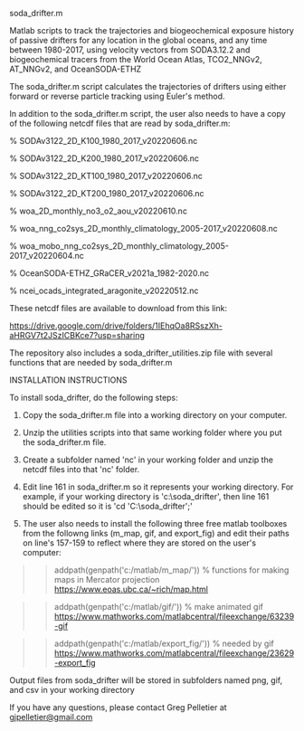 soda_drifter.m

Matlab scripts to track the trajectories and biogeochemical exposure history of passive drifters for any location in the global oceans, and any time between 1980-2017, using velocity vectors from SODA3.12.2 and biogeochemical tracers from the World Ocean Atlas, TCO2_NNGv2, AT_NNGv2, and OceanSODA-ETHZ

The soda_drifter.m script calculates the trajectories of drifters using either forward or reverse particle tracking using Euler's method.

In addition to the soda_drifter.m script, the user also needs to have a copy of the following netcdf files that are read by soda_drifter.m:

% SODAv3122_2D_K100_1980_2017_v20220606.nc

% SODAv3122_2D_K200_1980_2017_v20220606.nc

% SODAv3122_2D_KT100_1980_2017_v20220606.nc

% SODAv3122_2D_KT200_1980_2017_v20220606.nc

% woa_2D_monthly_no3_o2_aou_v20220610.nc

% woa_nng_co2sys_2D_monthly_climatology_2005-2017_v20220608.nc

% woa_mobo_nng_co2sys_2D_monthly_climatology_2005-2017_v20220604.nc

% OceanSODA-ETHZ_GRaCER_v2021a_1982-2020.nc

% ncei_ocads_integrated_aragonite_v20220512.nc

These netcdf files are available to download from this link:

https://drive.google.com/drive/folders/1IEhqOa8RSszXh-aHRGV7t2JSzICBKce7?usp=sharing

The repository also includes a soda_drifter_utilities.zip file with several functions that are needed by soda_drifter.m

INSTALLATION INSTRUCTIONS

To install soda_drifter, do the following steps:

1) Copy the soda_drifter.m file into a working directory on your computer. 

2) Unzip the utilities scripts into that same working folder where you put the soda_drifter.m file. 

3) Create a subfolder named 'nc' in your working folder and unzip the netcdf files into that 'nc' folder. 

4) Edit line 161 in soda_drifter.m so it represents your working directory. For example, if your working directory is 'c:\soda_drifter', then line 161 should be edited so it is 'cd 'C:\soda_drifter';'

5) The user also needs to install the following three free matlab toolboxes from the followng links (m_map, gif, and export_fig) and edit their paths on line's 157-159 to reflect where they are stored on the user's computer:

>> addpath(genpath('c:/matlab/m_map/')) % functions for making maps in Mercator projection https://www.eoas.ubc.ca/~rich/map.html 

>> addpath(genpath('c:/matlab/gif/')) % make animated gif https://www.mathworks.com/matlabcentral/fileexchange/63239-gif 

>> addpath(genpath('c:/matlab/export_fig/')) % needed by gif https://www.mathworks.com/matlabcentral/fileexchange/23629-export_fig

Output files from soda_drifter will be stored in subfolders named png, gif, and csv in your working directory

If you have any questions, please contact Greg Pelletier at gjpelletier@gmail.com


